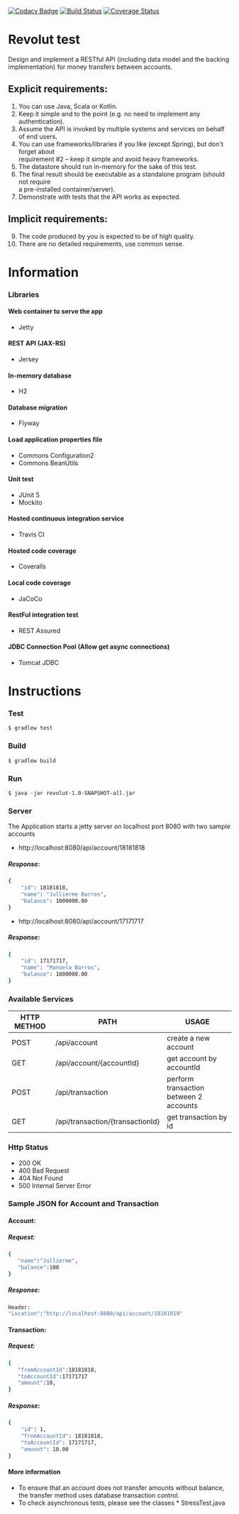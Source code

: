 [![Codacy Badge](https://api.codacy.com/project/badge/Grade/9ae538bc099244e09f57b3630eb83564)](https://app.codacy.com/app/jullierme/revolut-test?utm_source=github.com&utm_medium=referral&utm_content=jullierme/revolut-test&utm_campaign=Badge_Grade_Dashboard)
[![Build Status](https://api.travis-ci.com/jullierme/revolut-test.svg?branch=master)](https://travis-ci.org/jullierme/revolut-test)
[![Coverage Status](https://coveralls.io/repos/github/jullierme/revolut-test/badge.svg?branch=master)](https://coveralls.io/github/jullierme/revolut-test?branch=master)

# Revolut test
Design and implement a RESTful API (including data model and the backing implementation)  for money transfers between accounts.  

## Explicit requirements:  

1. You can use Java, Scala or Kotlin.  
2. Keep it simple and to the point (e.g. no need to implement any authentication).  
3. Assume the API is invoked by multiple systems and services on behalf of end users.  
4. You can use frameworks/libraries if you like (except Spring), but don't forget about  
requirement #2 – keep it simple and avoid heavy frameworks.  
5. The datastore should run in-memory for the sake of this test.  
6. The final result should be executable as a standalone program (should not require  
a pre-installed container/server).  
7. Demonstrate with tests that the API works as expected.  

## Implicit requirements:  
9. The code produced by you is expected to be of high quality.  
10. There are no detailed requirements, use common sense.


# Information

### Libraries

#### Web container to serve the app 

   - Jetty

#### REST API (JAX-RS)
   
   - Jersey 
   
#### In-memory database 

   - H2
   
#### Database migration 
   
   - Flyway
 
#### Load application properties file

   - Commons Configuration2
   - Commons BeanUtils

#### Unit test

   - JUnit 5
   - Mockito
   
#### Hosted continuous integration service

   - Travis CI
   
#### Hosted code coverage

   - Coveralls
    
#### Local code coverage 

   - JaCoCo
  
#### RestFul integration test
 
   - REST Assured
      
#### JDBC Connection Pool (Allow get async connections)

   - Tomcat JDBC
         
# Instructions

### Test

    $ gradlew test
    
### Build

    $ gradlew build

### Run

    $ java -jar revolut-1.0-SNAPSHOT-all.jar
    
    
### Server
   
   The Application starts a jetty server on localhost port 8080 with two sample accounts 
   
- http://localhost:8080/api/account/18181818
##### Response:
```sh
{
    "id": 18181818,
    "name": "Jullierme Barros",
    "balance": 1000000.00
} 
```
- http://localhost:8080/api/account/17171717
##### Response:
```sh
{
    "id": 17171717,
    "name": "Manoela Barros",
    "balance": 1000000.00
} 
```

### Available Services

| HTTP METHOD | PATH | USAGE |
| -----------| ------ | ------ |
| POST | /api/account | create a new account
| GET | /api/account/{accountId} | get account by accountId | 
| POST | /api/transaction | perform transaction between 2 accounts | 
| GET | /api/transaction/{transactionId} | get transaction by id | 
 
### Http Status
- 200 OK
- 400 Bad Request 
- 404 Not Found
- 500 Internal Server Error 

### Sample JSON for Account and Transaction
#### Account:
##### Request: 
```sh
{  
   "name":"Jullierme",
   "balance":100
} 
```
##### Response:
```sh
Header:
"Location":"http://localhost:8080/api/account/18181819"
```

#### Transaction:
##### Request:
```sh
{  
   "fromAccountId":18181818,
   "toAccountId":17171717
   "amount":10,
}
```

##### Response:
```sh
{
    "id": 1,
    "fromAccountId": 18181818,
    "toAccountId": 17171717,
    "amount": 10.00
}
```

#### More information

 - To ensure that an account does not transfer amounts without balance, the transfer method uses database transaction control.  
 - To check asynchronous tests, please see the classes * StressTest.java

